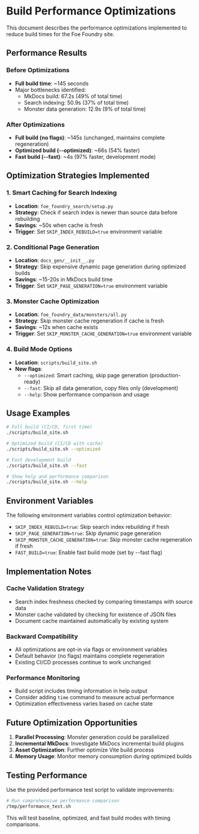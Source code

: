 # Build Performance Optimizations

This document describes the performance optimizations implemented to reduce build times for the Foe Foundry site.

## Performance Results

### Before Optimizations
- **Full build time**: ~145 seconds
- Major bottlenecks identified:
  - MkDocs build: 67.2s (49% of total time)
  - Search indexing: 50.9s (37% of total time)  
  - Monster data generation: 12.9s (9% of total time)

### After Optimizations  
- **Full build (no flags)**: ~145s (unchanged, maintains complete regeneration)
- **Optimized build (--optimized)**: ~66s (54% faster)
- **Fast build (--fast)**: ~4s (97% faster, development mode)

## Optimization Strategies Implemented

### 1. Smart Caching for Search Indexing
- **Location**: `foe_foundry_search/setup.py`
- **Strategy**: Check if search index is newer than source data before rebuilding
- **Savings**: ~50s when cache is fresh
- **Trigger**: Set `SKIP_INDEX_REBUILD=true` environment variable

### 2. Conditional Page Generation  
- **Location**: `docs_gen/__init__.py`
- **Strategy**: Skip expensive dynamic page generation during optimized builds
- **Savings**: ~15-20s in MkDocs build time
- **Trigger**: Set `SKIP_PAGE_GENERATION=true` environment variable

### 3. Monster Cache Optimization
- **Location**: `foe_foundry_data/monsters/all.py`
- **Strategy**: Skip monster cache regeneration if cache is fresh
- **Savings**: ~12s when cache exists
- **Trigger**: Set `SKIP_MONSTER_CACHE_GENERATION=true` environment variable

### 4. Build Mode Options
- **Location**: `scripts/build_site.sh`
- **New flags**:
  - `--optimized`: Smart caching, skip page generation (production-ready)
  - `--fast`: Skip all data generation, copy files only (development)
  - `--help`: Show performance comparison and usage

## Usage Examples

```bash
# Full build (CI/CD, first time)
./scripts/build_site.sh

# Optimized build (CI/CD with cache)  
./scripts/build_site.sh --optimized

# Fast development build
./scripts/build_site.sh --fast

# Show help and performance comparison
./scripts/build_site.sh --help
```

## Environment Variables

The following environment variables control optimization behavior:

- `SKIP_INDEX_REBUILD=true`: Skip search index rebuilding if fresh
- `SKIP_PAGE_GENERATION=true`: Skip dynamic page generation
- `SKIP_MONSTER_CACHE_GENERATION=true`: Skip monster cache regeneration if fresh
- `FAST_BUILD=true`: Enable fast build mode (set by --fast flag)

## Implementation Notes

### Cache Validation Strategy
- Search index freshness checked by comparing timestamps with source data
- Monster cache validated by checking for existence of JSON files
- Document cache maintained automatically by existing system

### Backward Compatibility
- All optimizations are opt-in via flags or environment variables
- Default behavior (no flags) maintains complete regeneration
- Existing CI/CD processes continue to work unchanged

### Performance Monitoring
- Build script includes timing information in help output
- Consider adding `time` command to measure actual performance
- Optimization effectiveness varies based on cache state

## Future Optimization Opportunities

1. **Parallel Processing**: Monster generation could be parallelized
2. **Incremental MkDocs**: Investigate MkDocs incremental build plugins
3. **Asset Optimization**: Further optimize Vite build process
4. **Memory Usage**: Monitor memory consumption during optimized builds

## Testing Performance

Use the provided performance test script to validate improvements:

```bash
# Run comprehensive performance comparison
/tmp/performance_test.sh
```

This will test baseline, optimized, and fast build modes with timing comparisons.